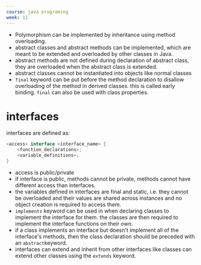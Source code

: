 ```yaml
---
course: java programing
week: 11
---
```

- Polymorphism can be implemented by inheritance using method overloading.
- abstract classes and abstract methods can be implemented, which are meant to be extended and overloaded by other classes in Java.
- abstract methods are not defined during declaration of abstract class, they are overloaded when the abstract class is extended.
- abstract classes cannot be instantiated into objects like normal classes
- `final` keyword can be put before the method declaration to disallow overloading of the method in derived classes. this is called early binding. `final` can also be used with class properties.
# interfaces
interfaces are defined as: 
```Java
<access> interface <interface_name> {
    <function_declarations>;
    <variable_definitions>;
}
```
- access is public/private 
- if interface is public, methods cannot be private, methods cannot have different access than interfaces. 
- the variables defined in interfaces are final and static, i.e. they cannot be overloaded and their values are shared across instances and no object creation is required to access them.
- `implements` keyword can be used in when declaring classes to implement the interface for them. the classes are then required to implement the interface functions on their own.
- if a class implements an interface but doesn't implement all of the interface's methods, then the class declaration should be preceded with an `abstract`keyword.
- interfaces can extend and inherit from other interfaces like classes can extend other classes using the `extends` keyword.